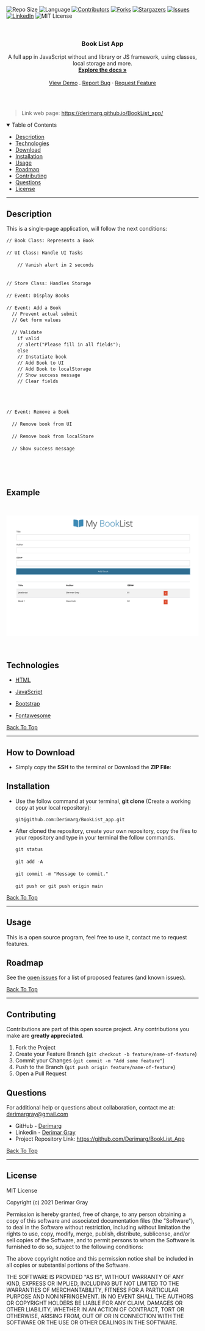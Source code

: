 ![Repo Size][repo-size]
![Language][github-language]
[![Contributors][contributors-shield]][contributors-url]
[![Forks][forks-shield]][forks-url]
[![Stargazers][stars-shield]][stars-url]
[![Issues][issues-shield]][issues-url]
[![LinkedIn][linkedin-shield]][linkedin-url]
![MIT License][license-shield]

<br />
<p align="center">

<h3 align="center" id="BookList_App">Book List App</h3>

<p align="center">
A full app in JavaScript without and library or JS framework, using classes, local storage and more.
<br />
<a href="#how-to-download"><strong>Explore the docs »</strong></a>
<br />
<br />
<a href="#example">View Demo</a>
.
<a href="https://github.com/Derimarg/react-portfolio/issues">Report Bug</a>
·
<a href="https://github.com/Derimarg/react-portfolio/issues">Request Feature</a>
</p>
</p>
<br />
<br />

> Link web page: https://derimarg.github.io/BookList_app/

<details open="open">
<summary>Table of Contents</summary>
<ul>
<li><a href="#description">Description</a></li>
<li><a href="#technologies">Technologies</a></li>
<li><a href="#how-to-download">Download</a></li>
<li><a href="#installation">Installation</a></li>
<li><a href="#usage">Usage</a></li>
<li><a href="#roadmap">Roadmap</a></li>
<li><a href="#contributing">Contributing</a></li>
<li><a href="#questions">Questions</a></li>
<li><a href="#license">License</a></li>
</ul>
</details>

---

## Description

This is a single-page application, will follow the next conditions:

```
// Book Class: Represents a Book

// UI Class: Handle UI Tasks

    // Vanish alert in 2 seconds


// Store Class: Handles Storage

// Event: Display Books

// Event: Add a Book
  // Prevent actual submit
  // Get form values

  // Validate
    if valid
    // alert("Please fill in all fields");
    else
    // Instatiate book
    // Add Book to UI
    // Add Book to localStorage
    // Show success message
    // Clear fields




// Event: Remove a Book

  // Remove book from UI

  // Remove book from localStore

  // Show success message
```

<br />
<br />
<br/>

## Example

<br />

![Demo](./assets/img/demo.png)

<br />

## Technologies

- <p><a href="https://html.com/">HTML</a></p>
- <p><a href="https://www.javascript.com/">JavaScript</a></p>
- <p><a href="https://getbootstrap.com/">Bootstrap</a></p>
- <p><a href="https://fontawesome.com/">Fontawesome</a></p>

[Back To Top](#BookList_app)

---

## How to Download

- Simply copy the **SSH** to the terminal or Download the **ZIP File**:

## Installation

- Use the follow command at your terminal, **git clone** (Create a working copy at your local repository):

  ```
  git@github.com:Derimarg/BookList_app.git
  ```

- After cloned the repository, create your own repository, copy the files to your repository and type in your terminal the follow commands.

  ```
  git status

  git add -A

  git commit -m "Message to commit."

  git push or git push origin main
  ```

[Back To Top](#BookList_App)

---

## Usage

This is a open source program, feel free to use it, contact me to request features.

<!-- ROADMAP -->

## Roadmap

See the [open issues](https://github.com/Derimarg/react-portfolio/issues) for a list of proposed features (and known issues).

[Back To Top](#react-portfolio)

---

<!-- CONTRIBUTORS -->

## Contributing

Contributions are part of this open source project. Any contributions you make are **greatly appreciated**.

1. Fork the Project
2. Create your Feature Branch (`git checkout -b feature/name-of-feature`)
3. Commit your Changes (`git commit -m "Add some feature"`)
4. Push to the Branch (`git push origin feature/name-of-feature`)
5. Open a Pull Request

## Questions

For additional help or questions about collaboration, contact me at: derimargray@gmail.com

- GitHub - [Derimarg](https://github.com/Derimarg/)
- Linkedin - [Derimar Gray](https://www.linkedin.com/in/derimar-gray-676275132/)
- Project Repository Link: https://github.com/Derimarg/BookList_App

[Back To Top](#BookList_App)

---

## License

MIT License

Copyright (c) 2021 Derimar Gray

Permission is hereby granted, free of charge, to any person obtaining a copy
of this software and associated documentation files (the "Software"), to deal
in the Software without restriction, including without limitation the rights
to use, copy, modify, merge, publish, distribute, sublicense, and/or sell
copies of the Software, and to permit persons to whom the Software is
furnished to do so, subject to the following conditions:

The above copyright notice and this permission notice shall be included in all
copies or substantial portions of the Software.

THE SOFTWARE IS PROVIDED "AS IS", WITHOUT WARRANTY OF ANY KIND, EXPRESS OR
IMPLIED, INCLUDING BUT NOT LIMITED TO THE WARRANTIES OF MERCHANTABILITY,
FITNESS FOR A PARTICULAR PURPOSE AND NONINFRINGEMENT. IN NO EVENT SHALL THE
AUTHORS OR COPYRIGHT HOLDERS BE LIABLE FOR ANY CLAIM, DAMAGES OR OTHER
LIABILITY, WHETHER IN AN ACTION OF CONTRACT, TORT OR OTHERWISE, ARISING FROM,
OUT OF OR IN CONNECTION WITH THE SOFTWARE OR THE USE OR OTHER DEALINGS IN THE
SOFTWARE.

[repo-size]: https://img.shields.io/github/repo-size/Derimarg/react-portfolio?style=for-the-badge
[github-language]: https://img.shields.io/github/languages/top/Derimarg/react-portfolio?color=yellow&style=for-the-badge
[contributors-shield]: https://img.shields.io/github/contributors/Derimarg/react-portfolio.svg?style=for-the-badge
[contributors-url]: https://github.com/Derimarg/react-portfolio/graphs/contributors
[forks-shield]: https://img.shields.io/github/forks/Derimarg/react-portfolio.svg?color=9cf&style=for-the-badge
[forks-url]: https://github.com/Derimarg/react-portfolio/network/members
[stars-shield]: https://img.shields.io/github/stars/Derimarg/react-portfolio.svg?color=blueviolet&style=for-the-badge
[stars-url]: https://github.com/Derimarg/react-portfolio/stargazers
[issues-shield]: https://img.shields.io/github/issues/Derimarg/react-portfolio.svg?style=for-the-badge
[issues-url]: https://github.com/Derimarg/react-portfolio/issues
[license-shield]: https://img.shields.io/static/v1?label=license&message=MIT&color=yellowgreen.svg&style=for-the-badge
[linkedin-shield]: https://img.shields.io/badge/-LinkedIn-black.svg?style=for-the-badge&logo=linkedin&colorB=555
[linkedin-url]: https://www.linkedin.com/in/derimar-gray-676275132/
